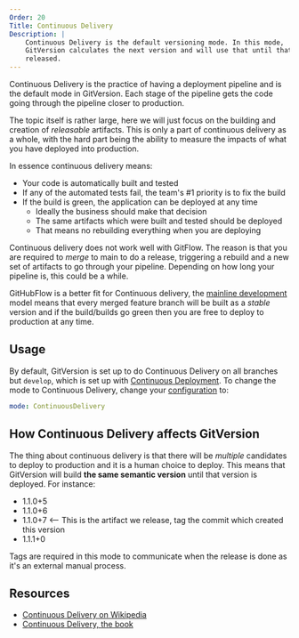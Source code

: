 ```yaml
---
Order: 20
Title: Continuous Delivery
Description: |
    Continuous Delivery is the default versioning mode. In this mode,
    GitVersion calculates the next version and will use that until that is
    released.
---
```


Continuous Delivery is the practice of having a deployment pipeline and is the
default mode in GitVersion. Each stage of the pipeline gets the code going
through the pipeline closer to production.

The topic itself is rather large, here we will just focus on the building and
creation of *releasable* artifacts. This is only a part of continuous delivery
as a whole, with the hard part being the ability to measure the impacts of what
you have deployed into production.

In essence continuous delivery means:

- Your code is automatically built and tested
- If any of the automated tests fail, the team's #1 priority is to fix the
   build
- If the build is green, the application can be deployed at any time
  - Ideally the business should make that decision
  - The same artifacts which were built and tested should be deployed
  - That means no rebuilding everything when you are deploying

Continuous delivery does not work well with GitFlow. The reason is that you are
required to *merge* to main to do a release, triggering a rebuild and a new
set of artifacts to go through your pipeline. Depending on how long your
pipeline is, this could be a while.

GitHubFlow is a better fit for Continuous delivery, the
[mainline development](mainline-development) model means that every merged
feature branch will be built as a *stable* version and if the build/builds go
green then you are free to deploy to production at any time.

## Usage

By default, GitVersion is set up to do Continuous Delivery on all branches but
`develop`, which is set up with [Continuous Deployment](continuous-deployment).
To change the mode to Continuous Delivery, change your
[configuration](/docs/reference/configuration) to:

```yaml
mode: ContinuousDelivery
```

## How Continuous Delivery affects GitVersion

The thing about continuous delivery is that there will be *multiple* candidates
to deploy to production and it is a human choice to deploy. This means that
GitVersion will build **the same semantic version** until that version is
deployed. For instance:

- 1.1.0+5
- 1.1.0+6
- 1.1.0+7  <-- This is the artifact we release, tag the commit which created
this version
- 1.1.1+0

Tags are required in this mode to communicate when the release is done as it's
an external manual process.

## Resources

- [Continuous Delivery on Wikipedia](https://en.wikipedia.org/wiki/Continuous_delivery)
- [Continuous Delivery, the book](http://www.amazon.com/Continuous-Delivery-Deployment-Automation-Addison-Wesley/dp/0321601912)
